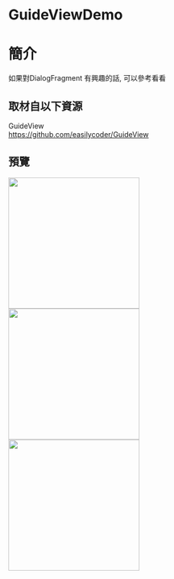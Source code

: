 # GuideViewDemo

簡介
==================================
如果對DialogFragment 有興趣的話, 可以參考看看                                   

取材自以下資源
--------
GuideView                                   
https://github.com/easilycoder/GuideView
                              
預覽
--------
<p align="left">
  <img src="https://i.imgur.com/ynDdY4t.jpg" width="260"/>
  <img src="https://i.imgur.com/hfEl8zw.jpg" width="260"/>
  <img src="https://i.imgur.com/Tqp5w0k.jpg" width="260"/>
</p>  

